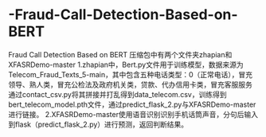 # -Fraud-Call-Detection-Based-on-BERT
 Fraud Call Detection Based on BERT
 压缩包中有两个文件夹zhapian和XFASRDemo-master
1.zhapian中，Bert.py文件用于训练模型，数据来源为Telecom_Fraud_Texts_5-main，其中包含五种电话类型：0（正常电话），冒充领导、熟人类，冒充公检法及政府机关类，贷款、代办信用卡类，冒充客服服务
通过contact_csv.py将其拼接并打乱得到data_telecom.csv，训练得到bert_telecom_model.pth文件，通过predict_flask_2.py与XFASRDemo-master进行链接。
2.XFASRDemo-master使用语音识别识别手机话筒声音，分句后输入到flask（predict_flask_2.py）进行预测，返回判断结果。
